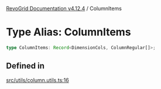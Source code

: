 [RevoGrid Documentation v4.12.4](README.md) / ColumnItems

# Type Alias: ColumnItems

```ts
type ColumnItems: Record<DimensionCols, ColumnRegular[]>;
```

## Defined in

[src/utils/column.utils.ts:16](https://github.com/revolist/revogrid/blob/648f56ecfc5430eb0184373ea33dd565a6a33bb9/src/utils/column.utils.ts#L16)
